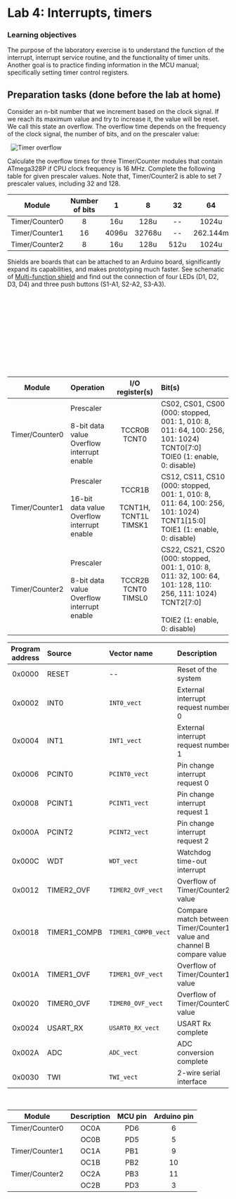 # Lab 4: Interrupts, timers

### Learning objectives

The purpose of the laboratory exercise is to understand the function of the interrupt, interrupt service routine, and the functionality of timer units. Another goal is to practice finding information in the MCU manual; specifically setting timer control registers.


## Preparation tasks (done before the lab at home)

Consider an n-bit number that we increment based on the clock signal. If we reach its maximum value and try to increase it, the value will be reset. We call this state an overflow. The overflow time depends on the frequency of the clock signal, the number of bits, and on the prescaler value:

&nbsp;
![Timer overflow](Images/timer_overflow.png)
&nbsp;

Calculate the overflow times for three Timer/Counter modules that contain ATmega328P if CPU clock frequency is 16&nbsp;MHz. Complete the following table for given prescaler values. Note that, Timer/Counter2 is able to set 7 prescaler values, including 32 and 128.

| **Module** | **Number of bits** | **1** | **8** | **32** | **64** | **128** | **256** | **1024** |
| :-: | :-: | :-: | :-: | :-: | :-: | :-: | :-: | :-: |
| Timer/Counter0 | 8  | 16u | 128u | -- | 1024u| -- |4096u| 16384u|
| Timer/Counter1 | 16 |  4096u| 32768u | -- | 262.144m| -- | 1.0485776 |4.194304 |
| Timer/Counter2 | 8  |  16u | 128u |512u | 1024u| 2048u |4096u| 16384u|

Shields are boards that can be attached to an Arduino board, significantly expand its capabilities, and makes prototyping much faster. See schematic of [Multi-function shield](../../Docs/arduino_shield.pdf) and find out the connection of four LEDs (D1, D2, D3, D4) and three push buttons (S1-A1, S2-A2, S3-A3).

&nbsp;

&nbsp;

&nbsp;

&nbsp;

&nbsp;

&nbsp;



| **Module** | **Operation** | **I/O register(s)** | **Bit(s)** |
| :-: | :-- | :-: | :-- |
| Timer/Counter0 | Prescaler<br><br>8-bit data value<br>Overflow interrupt enable | TCCR0B<br>TCNT0  | CS02, CS01, CS00<br> (000: stopped, 001: 1, 010: 8, 011: 64, 100: 256, 101: 1024)<br>TCNT0[7:0]<br>TOIE0 (1: enable, 0: disable)<br> |
| Timer/Counter1 | Prescaler<br><br>16-bit data value<br>Overflow interrupt enable | TCCR1B<br><br>TCNT1H, TCNT1L<br>TIMSK1 | CS12, CS11, CS10<br>(000: stopped, 001: 1, 010: 8, 011: 64, 100: 256, 101: 1024)<br>TCNT1[15:0]<br>TOIE1 (1: enable, 0: disable) |
| Timer/Counter2 | Prescaler<br><br>8-bit data value<br>Overflow interrupt enable | TCCR2B<br>TCNT0<br> TIMSL0  | CS22, CS21, CS20<br>(000: stopped, 001: 1, 010: 8, 011: 32, 100: 64, 101: 128, 110: 256, 111: 1024)<br>TCNT2[7:0]<br><br>TOIE2 (1: enable, 0: disable)<br> 


| **Program address** | **Source** | **Vector name** | **Description** |
| :-: | :-- | :-- | :-- |
| 0x0000 | RESET | -- | Reset of the system |
| 0x0002 | INT0  | `INT0_vect` | External interrupt request number 0 |
| 0x0004 | INT1 | `INT1_vect` |  External interrupt request number 1 |
| 0x0006 | PCINT0 | `PCINT0_vect` |Pin change interrupt request 0  |
| 0x0008 | PCINT1 | `PCINT1_vect` |Pin change interrupt request 1  |
|  0x000A| PCINT2 | `PCINT2_vect` |Pin change interrupt request 2  |
|  0x000C| WDT | `WDT_vect`  | Watchdog time-out interrupt |
|  0x0012| TIMER2_OVF | `TIMER2_OVF_vect`  | Overflow of Timer/Counter2 value |
| 0x0018 | TIMER1_COMPB | `TIMER1_COMPB_vect` | Compare match between Timer/Counter1 value and channel B compare value |
| 0x001A | TIMER1_OVF | `TIMER1_OVF_vect` | Overflow of Timer/Counter1 value |
| 0x0020 | TIMER0_OVF | `TIMER0_OVF_vect` | Overflow of Timer/Counter0 value |
| 0x0024 | USART_RX | `USART0_RX_vect` | USART Rx complete |
| 0x002A | ADC |  `ADC_vect `   | ADC conversion complete |
| 0x0030 | TWI |  `TWI_vect  ` | 2-wire serial interface |

&nbsp;


| **Module** | **Description** | **MCU pin** | **Arduino pin** |
| :-: | :-: | :-: | :-: |
| Timer/Counter0 | OC0A |   PD6  |  6  |
|                | OC0B |   PD5  |  5   |
| Timer/Counter1 | OC1A |   PB1  | 9   |
|                | OC1B | PB2 | 10 |
| Timer/Counter2 | OC2A | PB3 | 11  |
|                | OC2B |   PD3  |   3 |

